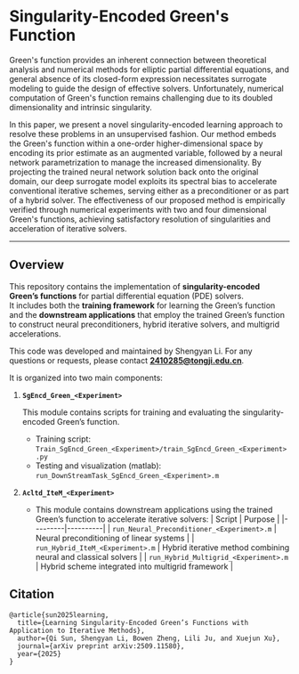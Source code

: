 # Singularity-Encoded Green's Function

Green's function provides an inherent connection between theoretical analysis and numerical methods for elliptic partial differential equations, and general absence of its closed-form expression  necessitates surrogate modeling to guide the design of effective solvers. Unfortunately, numerical computation of Green's function remains challenging due to its doubled dimensionality and intrinsic singularity. 

In this paper, we present a novel singularity-encoded learning approach to resolve these problems in an unsupervised fashion. Our method embeds the Green's function within a one-order higher-dimensional space by encoding its prior estimate as an augmented variable, followed by a neural network parametrization to manage the increased dimensionality. By projecting the trained neural network solution back onto the original domain, our deep surrogate model exploits its spectral bias to accelerate conventional iterative schemes, serving either as a preconditioner or as part of a hybrid solver. The effectiveness of our proposed method is empirically verified through numerical experiments with two and four dimensional Green's functions, achieving satisfactory resolution of singularities and acceleration of iterative solvers.

---

## Overview

This repository contains the implementation of **singularity-encoded Green’s functions** for partial differential equation (PDE) solvers.  
It includes both the **training framework** for learning the Green’s function and the **downstream applications** that employ the trained Green’s function to construct neural preconditioners, hybrid iterative solvers, and multigrid accelerations.

This code was developed and maintained by Shengyan Li. For any questions or requests, please contact **2410285@tongji.edu.cn**.

It is organized into two main components:

1. **`SgEncd_Green_<Experiment>`**
   
   This module contains scripts for training and evaluating the singularity-encoded Green’s function.
   - Training script: 
     `Train_SgEncd_Green_<Experiment>/train_SgEncd_Green_<Experiment>.py`
   - Testing and visualization (matlab):
     `run_DownStreamTask_SgEncd_Green_<Experiment>.m`
   

3. **`Acltd_IteM_<Experiment>`**
   - This module contains downstream applications using the trained Green’s function to accelerate iterative solvers:
     | Script | Purpose |
     |---------|----------|
     | `run_Neural_Preconditioner_<Experiment>.m` | Neural preconditioning of linear systems |
     | `run_Hybrid_IteM_<Experiment>.m` | Hybrid iterative method combining neural and classical solvers |
     | `run_Hybrid_Multigrid_<Experiment>.m` | Hybrid scheme integrated into multigrid framework |


## Citation

    @article{sun2025learning,
      title={Learning Singularity-Encoded Green’s Functions with Application to Iterative Methods},
      author={Qi Sun, Shengyan Li, Bowen Zheng, Lili Ju, and Xuejun Xu},
      journal={arXiv preprint arXiv:2509.11580},
      year={2025}
    }
